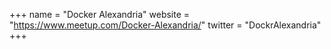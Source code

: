 +++
name = "Docker Alexandria"
website = "https://www.meetup.com/Docker-Alexandria/"
twitter = "DockrAlexandria"
+++